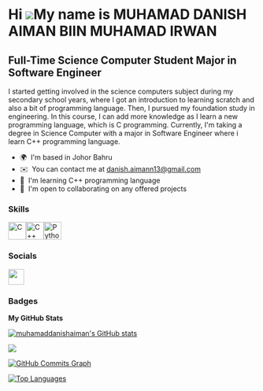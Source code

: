 Hi ![](https://user-images.githubusercontent.com/18350557/176309783-0785949b-9127-417c-8b55-ab5a4333674e.gif)My name is MUHAMAD DANISH AIMAN BIIN MUHAMAD IRWAN
===============================================================================================================================================================

Full-Time Science Computer Student Major in Software Engineer
-------------------------------------------------------------

I started getting involved in the science computers subject during my secondary school years, where I got an introduction to learning scratch and also a bit of programming language. Then, I pursued my foundation study in engineering. In this course, I can add more knowledge as I learn a new programming language, which is C programming. Currently, I'm taking a degree in Science Computer with a major in Software Engineer where i learn C++ programming language.

* 🌍  I'm based in Johor Bahru
* ✉️  You can contact me at [danish.aimann13@gmail.com](mailto:danish.aimann13@gmail.com)
* 🧠  I'm learning C++ programming language
* 🤝  I'm open to collaborating on any offered projects

### Skills


<p align="left">
<a href="https://docs.microsoft.com/en-us/cpp/?view=msvc-170" target="_blank" rel="noreferrer"><img src="https://raw.githubusercontent.com/danielcranney/readme-generator/main/public/icons/skills/c-colored.svg" width="36" height="36" alt="C" /></a><a href="https://docs.microsoft.com/en-us/cpp/?view=msvc-170" target="_blank" rel="noreferrer"><img src="https://raw.githubusercontent.com/danielcranney/readme-generator/main/public/icons/skills/cplusplus-colored.svg" width="36" height="36" alt="C++" /></a><a href="https://www.python.org/" target="_blank" rel="noreferrer"><img src="https://raw.githubusercontent.com/danielcranney/readme-generator/main/public/icons/skills/python-colored.svg" width="36" height="36" alt="Python" /></a>
</p>


### Socials

<p align="left"> <a href="https://www.github.com/muhamaddanishaiman" target="_blank" rel="noreferrer"> <picture> <source media="(prefers-color-scheme: dark)" srcset="https://raw.githubusercontent.com/danielcranney/readme-generator/main/public/icons/socials/github-dark.svg" /> <source media="(prefers-color-scheme: light)" srcset="https://raw.githubusercontent.com/danielcranney/readme-generator/main/public/icons/socials/github.svg" /> <img src="https://raw.githubusercontent.com/danielcranney/readme-generator/main/public/icons/socials/github.svg" width="32" height="32" /> </picture> </a></p>

### Badges

<b>My GitHub Stats</b>

<a href="http://www.github.com/muhamaddanishaiman"><img src="https://github-readme-stats.vercel.app/api?username=muhamaddanishaiman&show_icons=true&hide=&count_private=true&title_color=0891b2&text_color=ffffff&icon_color=0891b2&bg_color=1c1917&hide_border=true&show_icons=true" alt="muhamaddanishaiman's GitHub stats" /></a>

<a href="http://www.github.com/muhamaddanishaiman"><img src="https://github-readme-streak-stats.herokuapp.com/?user=muhamaddanishaiman&stroke=ffffff&background=1c1917&ring=0891b2&fire=0891b2&currStreakNum=ffffff&currStreakLabel=0891b2&sideNums=ffffff&sideLabels=ffffff&dates=ffffff&hide_border=true" /></a>

<a href="http://www.github.com/muhamaddanishaiman"><img src="https://github-readme-activity-graph.cyclic.app/graph?username=muhamaddanishaiman&bg_color=1c1917&color=ffffff&line=0891b2&point=ffffff&area_color=1c1917&area=true&hide_border=true&custom_title=GitHub%20Commits%20Graph" alt="GitHub Commits Graph" /></a>

<a href="https://github.com/muhamaddanishaiman" align="left"><img src="https://github-readme-stats.vercel.app/api/top-langs/?username=muhamaddanishaiman&langs_count=10&title_color=0891b2&text_color=ffffff&icon_color=0891b2&bg_color=1c1917&hide_border=true&locale=en&custom_title=Top%20%Languages" alt="Top Languages" /></a>



